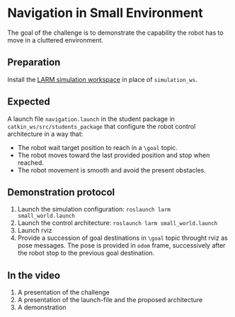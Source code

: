 # Navigation in Small Environment

The goal of the challenge is to demonstrate the capability the robot has to move in a cluttered environment.

## Preparation 

Install the [LARM simulation workspace](https://github.com/ceri-num/LARM-RDS-Simulation-WS) in place of `simulation_ws`.

## Expected

A launch file `navigation.launch` in the student package in `catkin_ws/src/students_package` that configure the robot control architecture in a way that:

* The robot wait target position to reach in a `\goal` topic. 
* The robot moves toward the last provided position and stop when reached.
* The robot movement is smooth and avoid the present obstacles.

## Demonstration protocol

1. Launch the simulation configuration: `roslaunch larm small_world.launch`
2. Launch the control architecture: `roslaunch larm small_world.launch`
2. Launch rviz
3. Provide a succession of goal destinations in `\goal` topic throught rviz as pose messages. The pose is provided in `odom` frame, successively after the robot stop to the previous goal destination.

## In the video

1. A presentation of the challenge
2. A presentation of the launch-file and the proposed architecture
3. A demonstration
